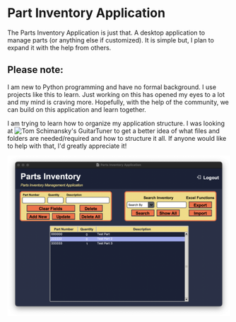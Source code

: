 # Part Inventory Application
The Parts Inventory Application is just that. A desktop application to manage parts (or anything else if customized). It is simple but, I plan to expand it with the help from others.

## Please note:
I am new to Python programming and have no formal background. I use projects like this to learn. Just working on this has opened my eyes to a lot and my mind is craving more. Hopefully, with the help of the community, we can build on this application and learn together.

I am trying to learn how to organize my application structure. I was looking at ![Tom Schimansky's GuitarTuner](https://github.com/TomSchimansky/GuitarTuner) to get a better idea of what files and folders are needed/required and how to structure it all. If anyone would like to help with that, I'd greatly appreciate it!

![Parts Inventory Application](documentation/readme_images/Parts_Inventory_App.png)
